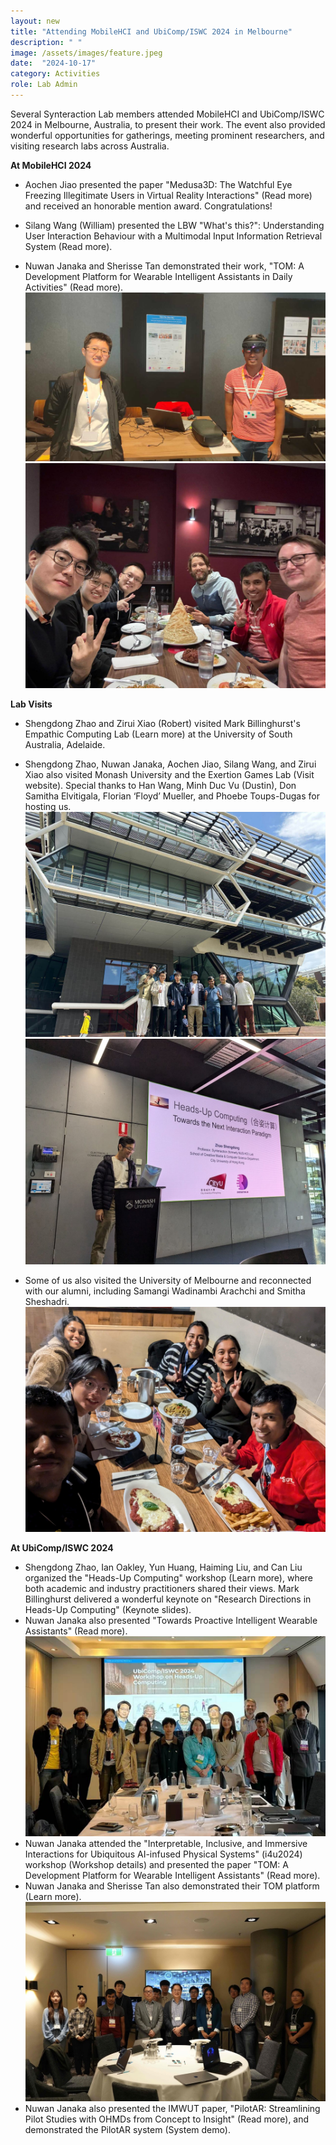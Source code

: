 ```yaml
---
layout: new
title: "Attending MobileHCI and UbiComp/ISWC 2024 in Melbourne"
description: " "
image: /assets/images/feature.jpeg
date:  "2024-10-17"
category: Activities
role: Lab Admin
---
```

Several Synteraction Lab members attended MobileHCI and UbiComp/ISWC 2024 in Melbourne, Australia, to present their work. The event also provided wonderful opportunities for gatherings, meeting prominent researchers, and visiting research labs across Australia.

**At MobileHCI 2024**
- Aochen Jiao presented the paper "Medusa3D: The Watchful Eye Freezing Illegitimate Users in Virtual Reality Interactions" (Read more) and received an honorable mention award. Congratulations!

- Silang Wang (William) presented the LBW "What's this?": Understanding User Interaction Behaviour with a Multimodal Input Information Retrieval System (Read more).

- Nuwan Janaka and Sherisse Tan demonstrated their work, "TOM: A Development Platform for Wearable Intelligent Assistants in Daily Activities" (Read more).
![-](/assets/images/2.jpg "-")
![-](/assets/images/5.jpg "-")

**Lab Visits**

- Shengdong Zhao and Zirui Xiao (Robert) visited Mark Billinghurst's Empathic Computing Lab (Learn more) at the University of South Australia, Adelaide.

- Shengdong Zhao, Nuwan Janaka, Aochen Jiao, Silang Wang, and Zirui Xiao also visited Monash University and the Exertion Games Lab (Visit website). Special thanks to Han Wang, Minh Duc Vu (Dustin), Don Samitha Elvitigala, Florian ‘Floyd’ Mueller, and Phoebe Toups-Dugas for hosting us.
![-](/assets/images/lab-visit.jpg "-")
![-](/assets/images/3.jpg "-")

- Some of us also visited the University of Melbourne and reconnected with our alumni, including Samangi Wadinambi Arachchi and Smitha Sheshadri.
![-](/assets/images/4.jpg "-")

**At UbiComp/ISWC 2024**

- Shengdong Zhao, Ian Oakley, Yun Huang, Haiming Liu, and Can Liu organized the "Heads-Up Computing" workshop (Learn more), where both academic and industry practitioners shared their views. Mark Billinghurst delivered a wonderful keynote on "Research Directions in Heads-Up Computing" (Keynote slides).
- Nuwan Janaka also presented "Towards Proactive Intelligent Wearable Assistants" (Read more).
![-](/assets/images/workshop_headsup.jpg "-")
- Nuwan Janaka attended the "Interpretable, Inclusive, and Immersive Interactions for Ubiquitous AI-infused Physical Systems" (i4u2024) workshop (Workshop details) and presented the paper "TOM: A Development Platform for Wearable Intelligent Assistants" (Read more).
- Nuwan Janaka and Sherisse Tan also demonstrated their TOM platform (Learn more).
![-](/assets/images/workshop_4iu.jpg "-")
- Nuwan Janaka also presented the IMWUT paper, "PilotAR: Streamlining Pilot Studies with OHMDs from Concept to Insight" (Read more), and demonstrated the PilotAR system (System demo).

